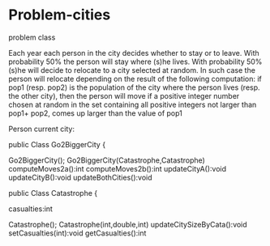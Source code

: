 # Problem-cities
problem class

Each year each person in the city decides whether to stay or to leave. With 
probability 50% the person will stay where (s)he lives. With probability 50% 
(s)he will decide to relocate to a city selected at random. In such case the 
person will relocate depending on the result of the following computation: if 
pop1 (resp. pop2) is the population of the city where the person lives (resp. the 
other city), then the person will move if a positive integer number chosen at 
random in the set containing all positive integers not larger than pop1+ pop2, 
comes up larger than the value of pop1

Person current city:



public Class Go2BiggerCity {









Go2BiggerCity();
Go2BiggerCity(Catastrophe,Catastrophe)
computeMoves2a():int
computeMoves2b():int
updateCityA():void
updateCityB():void
updateBothCities():void



public Class Catastrophe {

casualties:int

Catastrophe();
Catastrophe(int,double,int)
updateCitySizeByCata():void
setCasualties(int):void
getCasualties():int

